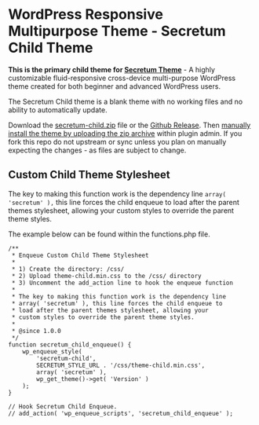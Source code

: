 # WordPress Responsive Multipurpose Theme - Secretum Child Theme

**This is the primary child theme for [Secretum Theme](https://github.com/SecretumTheme/secretum/)** - A highly customizable fluid-responsive cross-device multi-purpose WordPress theme created for both beginner and advanced WordPress users.

The Secretum Child theme is a blank theme with no working files and no ability to automatically update.

Download the [secretum-child.zip](https://raw.githubusercontent.com/SecretumTheme/secretum-child/master/secretum-child.zip) file or the [Github Release](https://github.com/SecretumTheme/secretum-child/releases). Then [manually install the theme by uploading the zip archive](https://codex.wordpress.org/Managing_Plugins#Manual_Plugin_Installation_by_Uploading_a_Zip_Archive) within plugin admin. If you fork this repo do not upstream or sync unless you plan on manually expecting the changes - as files are subject to change.


## Custom Child Theme Stylesheet

The key to making this function work is the dependency line ``` array( 'secretum' ), ``` this line forces the child enqueue to load after the parent themes stylesheet, allowing your custom styles to override the parent theme styles.

The example below can be found within the functions.php file. 

```
/**
 * Enqueue Custom Child Theme Stylesheet
 *
 * 1) Create the directory: /css/
 * 2) Upload theme-child.min.css to the /css/ directory
 * 3) Uncomment the add_action line to hook the enqueue function
 *
 * The key to making this function work is the dependency line
 * array( 'secretum' ), this line forces the child enqueue to
 * load after the parent themes stylesheet, allowing your
 * custom styles to override the parent theme styles.
 *
 * @since 1.0.0
 */
function secretum_child_enqueue() {
    wp_enqueue_style(
    	'secretum-child',
        SECRETUM_STYLE_URL . '/css/theme-child.min.css',
        array( 'secretum' ),
        wp_get_theme()->get( 'Version' )
    );
}

// Hook Secretum Child Enqueue.
// add_action( 'wp_enqueue_scripts', 'secretum_child_enqueue' );
```